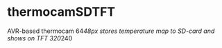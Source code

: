 thermocamSDTFT
==============

AVR-based thermocam 64*48px stores temperature map to SD-card and shows on TFT 320*240
